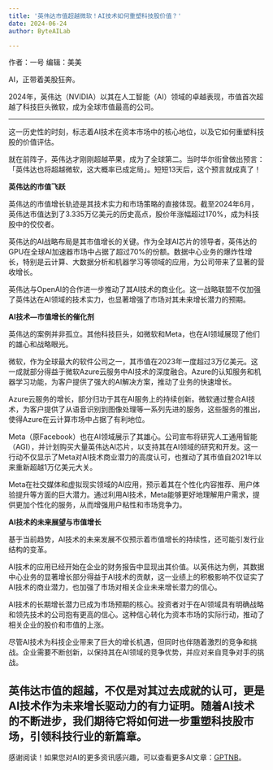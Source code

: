```yaml
---
title: '英伟达市值超越微软！AI技术如何重塑科技股价值？'
date: 2024-06-24
author: ByteAILab

---
```


作者：一号
编辑：美美

AI，正带着美股狂奔。

2024年，英伟达（NVIDIA）以其在人工智能（AI）领域的卓越表现，市值首次超越了科技巨头微软，成为全球市值最高的公司。

---
这一历史性的时刻，标志着AI技术在资本市场中的核心地位，以及它如何重塑科技股的价值评估。

就在前阵子，英伟达才刚刚超越苹果，成为了全球第二。当时华尔街曾做出预言：「英伟达也将超越微软，这大概率已成定局」。短短13天后，这个预言就成真了！

**英伟达的市值飞跃**

英伟达的市值增长轨迹是其技术实力和市场策略的直接体现。截至2024年6月，英伟达市值达到了3.335万亿美元的历史高点，股价年涨幅超过170%，成为科技股中的佼佼者。

英伟达的AI战略布局是其市值增长的关键。作为全球AI芯片的领导者，英伟达的GPU在全球AI加速器市场中占据了超过70%的份额。数据中心业务的爆炸性增长，特别是云计算、大数据分析和机器学习等领域的应用，为公司带来了显著的营收增长。

英伟达与OpenAI的合作进一步推动了其AI技术的商业化。这一战略联盟不仅加强了英伟达在AI领域的技术实力，也显著增强了市场对其未来增长潜力的预期。

**AI技术—市值增长的催化剂**

英伟达的案例并非孤立。其他科技巨头，如微软和Meta，也在AI领域展现了他们的雄心和战略眼光。

微软，作为全球最大的软件公司之一，其市值在2023年一度超过3万亿美元。这一成就部分得益于微软Azure云服务中AI技术的深度融合。Azure的认知服务和机器学习功能，为客户提供了强大的AI解决方案，推动了业务的快速增长。

Azure云服务的增长，部分归功于其在AI服务上的持续创新。微软通过整合AI技术，为客户提供了从语音识别到图像处理等一系列先进的服务，这些服务的推出，使得Azure在云计算市场中占据了有利地位。

Meta（原Facebook）也在AI领域展示了其雄心。公司宣布将研究人工通用智能（AGI），并计划购买大量英伟达AI芯片，以支持其在AI领域的研究和开发。这一行动不仅显示了Meta对AI技术商业潜力的高度认可，也推动了其市值自2021年以来重新超越1万亿美元大关。

Meta在社交媒体和虚拟现实领域的AI应用，预示着其在个性化内容推荐、用户体验提升等方面的巨大潜力。通过利用AI技术，Meta能够更好地理解用户需求，提供更加个性化的服务，从而增强用户粘性和市场竞争力。

**AI技术的未来展望与市值增长**

基于当前趋势，AI技术的未来发展不仅预示着市值增长的持续性，还可能引发行业结构的变革。

AI技术的应用已经开始在企业的财务报告中显现出其价值。以英伟达为例，其数据中心业务的显著增长部分得益于AI技术的贡献，这一业绩上的积极影响不仅证实了AI技术的商业潜力，也加强了市场对相关企业未来增长潜力的信心。

AI技术的长期增长潜力已成为市场预期的核心。投资者对于在AI领域具有明确战略和领先技术的公司抱有更高的信心。这种信心转化为资本市场的实际行动，推动了相关企业的股价和市值的上涨。

尽管AI技术为科技企业带来了巨大的增长机遇，但同时也伴随着激烈的竞争和挑战。企业需要不断创新，以保持其在AI领域的竞争优势，并应对来自竞争对手的挑战。

英伟达市值的超越，不仅是对其过去成就的认可，更是AI技术作为未来增长驱动力的有力证明。随着AI技术的不断进步，我们期待它将如何进一步重塑科技股市场，引领科技行业的新篇章。
---
感谢阅读！如果您对AI的更多资讯感兴趣，可以查看更多AI文章：[GPTNB](https://gptnb.com)。